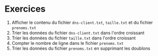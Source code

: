 # Exercices

1. Afficher le contenu du fichier `dns-client.txt`, `taille.txt` et du fichier `prenoms.txt`
2. Trier les données du fichier `dns-client.txt` dans l'ordre croissant
3. Trier les données du fichier `taille.txt` dans l'ordre croissant
4. Compter le nombre de ligne dans le fichier `prenoms.txt`
5. Trier les données du fichier `prenoms.txt`  en supprimant les doublons
